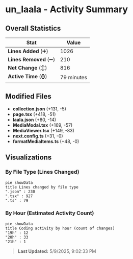 # un_laala - Activity Summary 

## Overall Statistics

| Stat                   | Value                                                             |
| ---------------------- | ----------------------------------------------------------------- |
| **Lines Added** (➕)   | 1026                                          |
| **Lines Removed** (➖) | 210                                        |
| **Net Change** (↕)    | 816                |
| **Active Time** (⌚)   | 79 minutes |


## Modified Files
- **collection.json** (+131, -5)
- **page.tsx** (+418, -51)
- **laala.json** (+80, -14)
- **MediaModal.tsx** (+169, -57)
- **MediaViewer.tsx** (+149, -83)
- **next.config.ts** (+31, -0)
- **formatMediaItems.ts** (+48, -0)

## Visualizations

### By File Type (Lines Changed)

```mermaid
pie showData
title Lines changed by file type
".json" : 230
".tsx" : 927
".ts" : 79
```

### By Hour (Estimated Activity Count)

```mermaid
pie showData
title Coding activity by hour (count of changes)
"19h" : 12
"20h" : 33
"21h" : 1
```


> **Last Updated:** 5/9/2025, 9:02:33 PM